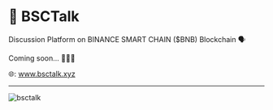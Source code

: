 # 🔸 BSCTalk
Discussion Platform on BINANCE SMART CHAIN ($BNB) Blockchain 🗣


Coming soon... 🤫🤫🤫

🌐: www.bsctalk.xyz

<hr />

![bsctalk](https://user-images.githubusercontent.com/113842155/196002501-b288b585-e0c6-4443-b791-87294ab39fbc.png)
 
 
